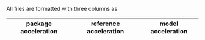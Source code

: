 All files are formatted with three columns as

| package acceleration | reference acceleration | model acceleration |
|---|---|---|
